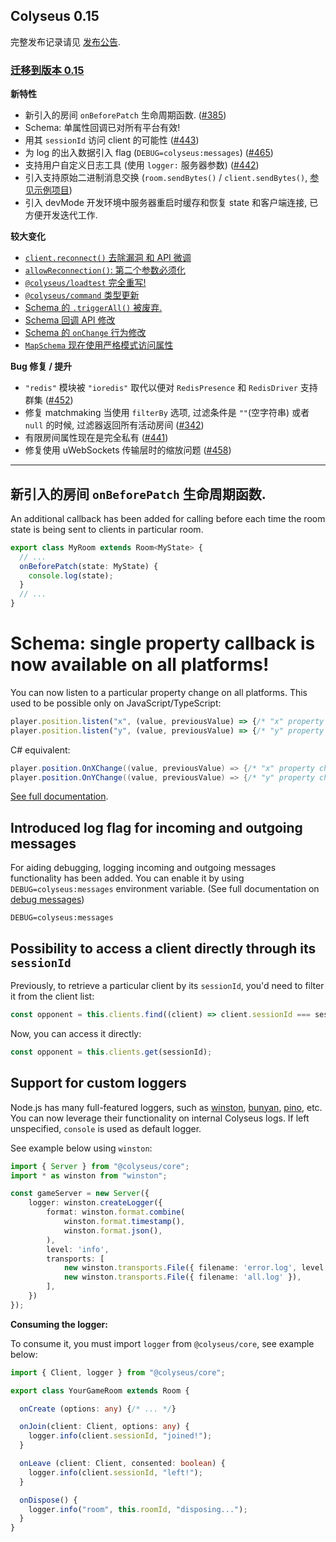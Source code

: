 ## Colyseus 0.15

完整发布记录请见 [发布公告](https://www.colyseus.io/post/announcing-colyseus-0-15).

### [迁移到版本 0.15](https://docs.colyseus.io/colyseus/migrating/0.15/)

**新特性**
- 新引入的房间 `onBeforePatch` 生命周期函数. ([#385](https://github.com/colyseus/colyseus/issues/385))
- Schema: 单属性回调已对所有平台有效!
- 用其 `sessionId` 访问 client 的可能性 ([#443](https://github.com/colyseus/colyseus/issues/443))
- 为 log 的出入数据引入 flag (`DEBUG=colyseus:messages`) ([#465](https://github.com/colyseus/colyseus/issues/465))
- 支持用户自定义日志工具 (使用 `logger:` 服务器参数) ([#442](https://github.com/colyseus/colyseus/issues/442))
- 引入支持原始二进制消息交换 (`room.sendBytes()` / `client.sendBytes()`, [参见示例项目](https://github.com/endel/colyseus-0.15-protocol-buffers))
- 引入 devMode 开发环境中服务器重启时缓存和恢复 state 和客户端连接, 已方便开发迭代工作.

**较大变化**

- [`client.reconnect()` 去除漏洞 和 API 微调](https://docs.colyseus.io/colyseus/migrating/0.15/#clientreconnect-api-slightly-changed)
- [`allowReconnection()`: 第二个参数必须化](https://docs.colyseus.io/colyseus/migrating/0.15/#allowreconnection-second-argument-is-now-mandatory)
- [`@colyseus/loadtest` 完全重写!](https://docs.colyseus.io/colyseus/migrating/0.15/#colyseusloadtest-has-been-reworked)
- [`@colyseus/command` 类型更新](https://docs.colyseus.io/colyseus/migrating/0.15/#colyseuscommand-typings-update)
- [Schema 的 `.triggerAll()` 被废弃.](https://docs.colyseus.io/colyseus/migrating/0.15/#schema-callbacks-api-slightly-changed)
- [Schema 回调 API 修改](https://docs.colyseus.io/colyseus/migrating/0.15/#schema-callbacks-api-slightly-changed)
- [Schema 的 `onChange` 行为修改](https://docs.colyseus.io/colyseus/migrating/0.15/#schemas-onchange-behaviour-change)
- [`MapSchema` 现在使用严格模式访问属性](https://docs.colyseus.io/colyseus/migrating/0.15/#mapschema-is-now-strict-on-property-accessors)

**Bug 修复 / 提升**

- `"redis"` 模块被 `"ioredis"` 取代以便对 `RedisPresence` 和 `RedisDriver` 支持群集 ([#452](https://github.com/colyseus/colyseus/pull/452))
- 修复 matchmaking 当使用 `filterBy` 选项, 过滤条件是 `""`(空字符串) 或者 `null` 的时候, 过滤器返回所有活动房间  ([#342](https://github.com/colyseus/colyseus/issues/342))
- 有限房间属性现在是完全私有 ([#441](https://github.com/colyseus/colyseus/issues/441))
- 修复使用 uWebSockets 传输层时的缩放问题 ([#458](https://github.com/colyseus/colyseus/issues/458))

---

## 新引入的房间 `onBeforePatch` 生命周期函数.

An additional callback has been added for calling before each time the room state is being sent to clients in particular room.

```typescript
export class MyRoom extends Room<MyState> {
  // ...
  onBeforePatch(state: MyState) {
    console.log(state);
  }
  // ...
}
```

# Schema: single property callback is now available on all platforms!

You can now listen to a particular property change on all platforms. This used to be possible only on JavaScript/TypeScript:

```typescript
player.position.listen("x", (value, previousValue) => {/* "x" property changed */})
player.position.listen("y", (value, previousValue) => {/* "y" property changed */})
```

C# equivalent:

```csharp
player.position.OnXChange((value, previousValue) => {/* "x" property changed */});
player.position.OnYChange((value, previousValue) => {/* "y" property changed */});
```

[See full documentation](https://docs.colyseus.io/colyseus/state/schema/#listenprop-callback).

## Introduced log flag for incoming and outgoing messages

For aiding debugging, logging incoming and outgoing messages functionality has been added. You can enable it by using `DEBUG=colyseus:messages` environment variable. (See full documentation on [debug messages](https://docs.colyseus.io/colyseus/debugging/#debug-messages))

```
DEBUG=colyseus:messages
```

## Possibility to access a client directly through its `sessionId`

Previously, to retrieve a particular client by its `sessionId`, you'd need to filter it from the client list:

```typescript
const opponent = this.clients.find((client) => client.sessionId === sessionId);
```

Now, you can access it directly:

```typescript
const opponent = this.clients.get(sessionId);
```

## Support for custom loggers

Node.js has many full-featured loggers, such as [winston](https://www.npmjs.com/package/winston), [bunyan](https://www.npmjs.com/package/bunyan), [pino](https://www.npmjs.com/package/pino), etc. You can now leverage their functionality on internal Colyseus logs. If left unspecified, `console` is used as default logger.

See example below using `winston`:

```typescript
import { Server } from "@colyseus/core";
import * as winston from "winston";

const gameServer = new Server({
    logger: winston.createLogger({
        format: winston.format.combine(
            winston.format.timestamp(),
            winston.format.json(),
        ),
        level: 'info',
        transports: [
            new winston.transports.File({ filename: 'error.log', level: 'error' }),
            new winston.transports.File({ filename: 'all.log' }),
        ],
    })
});
```

**Consuming the logger:**

To consume it, you must import `logger` from `@colyseus/core`, see example below:

```typescript
import { Client, logger } from "@colyseus/core";

export class YourGameRoom extends Room {

  onCreate (options: any) {/* ... */}

  onJoin(client: Client, options: any) {
    logger.info(client.sessionId, "joined!");
  }

  onLeave (client: Client, consented: boolean) {
    logger.info(client.sessionId, "left!");
  }

  onDispose() {
    logger.info("room", this.roomId, "disposing...");
  }
}
```

